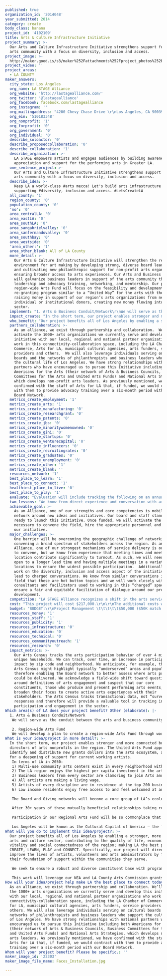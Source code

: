 ```yaml
---
published: true
organization_id: '2014048'
year_submitted: 2014
category: create
body_class: banana
project_id: '4102109'
title: Arts & Culture Infrastructure Initiative
project_summary: >-
  Our Arts and Culture Infrastructure Initiative strengthens support for the
  arts community with a focus on diversity, inclusion and access.
project_image: >-
  http://maker.good.is/s3/maker%252Fattachments%252Fproject_photos%252Fimages%252F22303%252Fdisplay%252FFaces_Installation.jpg=c570x385
project_video: ''
project_areas:
  - LA COUNTY
maker_answers:
  city_state: Los Angeles
  org_name: LA STAGE Alliance
  org_website: 'http://lastagealliance.com/'
  org_twitter: '@lastagealliance'
  org_facebook: facebook.com/lastagealliance
  org_instagram: ''
  org_mailingaddress: "4200 Chevy Chase Drive \r\nLos Angeles, CA 90039"
  org_ein: '510183348'
  org_nonprofit: '1'
  org_forprofit: '0'
  org_government: '0'
  org_individual: '0'
  describe_soloactor: '0'
  describe_proposedcollaboration: '0'
  describe_collaboration: '1'
  describe_organization: >-
    LA STAGE empowers artists and engages audiences by building awareness,
    appreciation and support for the performing arts in Greater LA. 
  one_sentence_project: >-
    Our Arts and Culture Infrastructure Initiative strengthens support for the
    arts community with a focus on diversity, inclusion and access.
  describe_idea: >-
    Keep LA a world-class #arts mecca! Let's build arts infrastructure by
    supporting #diversity, inclusion and access. #LetsCreateLA
  all_county: '1'
  region_county: '0'
  population_county: '0'
  'no': '0'
  area_centralLA: '0'
  area_eastLA: '0'
  area_southLA: '0'
  area_sangabrielvalley: '0'
  area_sanfernandovalley: '0'
  area_southbay: '0'
  area_westside: '0'
  'area_other:': '1'
  area_other_blank: All of LA County
  more_detail: >-
    Our Arts & Culture Infrastructure Initiative will strengthen the region’s
    environment for art making by developing strong, diverse board leadership
    and cultivating new philanthropic support for non-profit arts organizations,
    ensuring broader access to arts experiences. Our Arts and Business conduit
    will galvanize business leaders in support of the arts community through
    leadership and advocacy training, networking, and mentorship. Our pilot
    region-wide Arts Fund will focus on the feasibility and development of a
    re-granting program similar to a “United Way” for the arts with the Alliance
    raising money in support of our region’s arts organizations from new
    individual or institutional donors, creating new money flowing into the
    sector.
  implement: "1. Arts & Business Conduit/Network\r\nWe will serve as the conduit between the arts and business community. Referencing our studies of cultural board participation, we will approach and build relationships with the top fifty institutions with demonstrated arts board participation. We will interview key leadership and corporate social responsibility officers on their formal and informal board placement, leadership development and community outreach strategies. Our goal is for the talented employees of top industries in the region to be trained about arts board service and to be placed with a cultural organization that matches their interests and expands their understanding of the cultural infrastructure of Greater Los Angeles. Engaging Angelenos with cultural board service by itself is not enough.  We will create ongoing networks between board members at cultural organizations for mutual support (similar to support networks in other fields) through surveys, communications, convenings and networking events.  Arts non-profits often run into challenges that their boards do not have knowledge to combat, and many feel at a loss on how to effectively address this issue.  By creating networks between board members — including mentor-mentee relationships and periodic gatherings of board members/board chairs, etc. — major decision-making challenges can be addressed with the knowledge base and community support of leaders from across the region. Additionally, we will contract Arts for LA to provide their nationally recognized advocacy-training academy for our Board network to amplify the reach of nonprofit arts organizations throughout the region.\r\n\r\n2. Region-wide Arts Fund \r\nWe will develop a plan to create a region-wide Arts Fund through workplace giving, employee-driven corporate sponsorship support, individual donations from high-net-worth individuals and crowd sourced methodologies.  By engaging with the businesses of Greater LA through the Board Placement and Development process, we expect that many LA citizens will be identified who are interested in the cultural landscape of LA, but who are not in a place to engage immediately through Board service.  This component of the program will provide a pathway for those who want to support the LA cultural infrastructure without board service. The funds raised will be distributed through an inclusive re-granting to support parts of LA’s cultural landscape that are often overlooked or underfunded."
  impact_create: "In the short term, our project enables stronger and more connected boards of directors of arts nonprofits in the region. The United Arts Fund approach will identify and distribute new grants dollars into the arts ecosystem, allowing for a deepening of support for current working artists.\r\nIn terms of LA in 2050:\r\n1) Multi-use community arts centers exist in every neighborhood with multi-lingual, around-the-clock programs composed of participatory, professionally produced, or presented productions\r\n2) The LA region enjoys the highest per capita investment in the arts from Government, Individuals AND the Corporate Sector.\r\n3) Business leaders from every sector are clamoring to join Arts and Culture Nonprofit Boards – Arts groups enjoy a waiting list for potential Board members.\r\n4) All artists are making a living wage.\r\n5) Artists of every discipline are in residence at the top 200 businesses in the region and every major municipal agency.\r\n6) Low income residents enjoy free access to and feel welcomed at any arts experience they choose at all arts organization in the region.\r\n\r\nThe Board and Giving networks will become a core group of LA’s ecology and civic engagement that engagement will become a given.  Once you reach a certain level of career progression in any field in Los Angeles, it will be socially presumed that you join your peers in Board service within LA’s cultural nonprofit sector.\r\n\r\nAfter 30+ years of these mutually beneficial relationships taking root, it will be hard to see where ‘for profit’ businesses end and ‘nonprofit’ organizations begin. You will find more for- and non-profit businesses fusing into cooperative ventures beyond sharing board members.  For example, it will become a standard practice for arts experiences to be incorporated into the business activities of a store or restaurant.\r\n\r\nParticipation in our Regional Arts Fund will be so commonplace that it will feel like a tithing at church to all those above the poverty line in the region.\r\n\r\nLos Angeles will be known as the Cultural Capital of America — the ‘Creative Powerhouse’- where a vast economy is driven by creative activities at every level; where business acumen is tightly woven with art to reach higher levels of community impact and artistry.  New generations of cultural innovation will springboard from LA.  The best and brightest minds of Los Angeles will collaborate effortlessly, propel our region forward, and help the LA arts sector grow economically and culturally."
  who_benefit: "Our project benefits all of Los Angeles by enabling a stronger, more robust arts and culture sector, contributing to the quality of life, economic vitality and social connectedness of the region; making LA the best play to CREATE, LEARN, PLAY and CONNECT. Specifically, our project will directly improve the lives of artists, volunteers and arts administrators by fortifying their foundation of support within the communities they serve.\r\n\r\nWe seek to ensure a robust and diverse constituent base with programs and services that meet their needs and allow them to further connect with their audiences. We see a gap between those performing arts organizations who are reaching underserved communities and/or communities of color and our current roster of programming. Our goal is to refocus our efforts to ensure greater access to the arts while enabling a more diverse and inclusive group of organizations benefitting from our services. To accomplish this we will leverage our Arts Census, which contains arts participation information on nearly four million unique households provided by nearly 400 local arts organizations.\r\n\r\nThis work will leverage our NEA and LA County Arts Commission grants focusing on training and networking the boards of our local companies around issues of diversity, inclusion and access while strengthening our tech infrastructure to support increased access to the arts. The technology focus will look at modeling the access initiative of Theater Development Fund as a model to extend our discount ticket program to underserved audiences throughout the region. The Inclusion aspect will look at services to the field provided by Culture Works in Philadelphia as a model for programmatic efficiencies and sustainability. We anticipate that this committee will also provide a blueprint with best practices and recommendations to the community to address issues of Diversity among boards, administration, artists and audiences throughout the region."
  partners_collaboration: >-
    As an alliance, we exist through partnership and collaboration.  We’ll
    activate the 1000+ arts organizations we currently serve and develop this
    initiative with our local, regional and national partner organizations who
    work in this connectivity-collaboration space, including the LA Chamber of
    Commerce, Arts for LA, municipal cultural agencies, arts funders, service
    providers and others.  We will also leverage individuals serving on cultural
    boards and the networks of philanthropists and business leaders who support
    the cultural life of Los Angeles. We have strong relationships with national
    partners who have encouraged us to pursue this Initiative including both
    Americans for the Arts (their network of Arts & Business Councils, Business
    Committees for the Arts and United Arts Funds) and National Arts Strategies,
    which develops non-profit arts leaders. As previously mentioned, we have
    confirmed with the staff of Arts for LA that, if funded, we would contract
    with them to provide advocacy training over a six-month period with our
    Board Network.
  metrics_create_employment: '1'
  metrics_create_arts: '1'
  metrics_create_manufacturing: '0'
  metrics_create_researchgrant: '0'
  metrics_create_patents: '0'
  metrics_create_jbs: '0'
  metrics_create_minoritywomenowned: '0'
  metrics_create_gini: '0'
  metrics_create_startups: '0'
  metrics_create_venturecapital: '0'
  metrics_create_influencers: '0'
  metrics_create_recruitingrates: '0'
  metrics_create_graduates: '0'
  metrics_create_unemployment: '0'
  metrics_create_other: '1'
  metrics_create_blank: ''
  resources_network: '1'
  best_place_to_learn: '1'
  best_place_to_connect: '1'
  healthiest_place_to_live: '0'
  best_place_to_play: '1'
  evaluate: "Evaluation will include tracking the following on an annual basis, with the first data being derived from a comparison of the pre- and post- LA2050 activity period.\r\n-\tHow many individuals, arts organizations, corporations and philanthropic entities are engaged with the Initiative?\r\n-\tHave we increased the number of diverse, non-performing arts entities participating in current LA STAGE Alliance programs?\r\n-\tHave we created Program/Operations/Fund Development Plans for all three aspects of the initiative?\r\n-\tHave Advisory Councils and Task Force/Working Groups been established with work plans and timelines?\r\n-\tWhat changes in satisfaction occur for non-profit Executive Directors regarding the participation and support of the Board?\r\n-\tWhat changes in satisfaction occurred for current Board members regarding the participation and support of other Board members?\r\n-\tHow many Board members of nonprofits met new colleagues (on their Board or on other Boards) through the Initiative?\r\n-\tHow much funding for cultural organizations was raised and distributed through the regional Arts fund program? How many individuals or organizations participated?\r\n-\tWhat changes in compensation for artists and arts administrators have occurred since the beginning of the Initiative, both with-in individual organizations and across all participating cultural organizations?\r\n"
  two_lessons: "We know from direct experience and conversation with arts non-profit board members that there exists little to no training for joining arts boards and no formal network for board members to exchange ideas, learn from peers or mentor newcomers. We have researched existing infrastructure and similar programs throughout the country and will bring industry best practices to our initiative.\r\n\r\nWe understand from talking to the philanthropic leaders in our sector that there is no aggregated effort to bring new money into the field. Many initiatives have been born out of funders coming together around a specific project or initiative, but no combined efforts to raise general operating support for the entire field exist today. We understand from the leaders at Americans for the Arts, which oversee the Arts & Business Councils and Business Committees for the Arts around the country that new hybrids of support are forming around the idea of the arts improving not only quality of life in their regions, but also creating economic impact and other measurable outcomes. We will leverage the great work of these national groups to ensure that we build a strong case for support and flatten our learning curve toward success."
  achievable_goal: >-
    As an Alliance, one of our strengths and core competencies is mobilizing our
    network around new ideas and initiatives. Our board and staff stand by the
    ready to launch this initiative. Once funded, we will activate the resources
    necessary to convene the field, hire the appropriate personnel and deploy
    our initiative. 
  major_challenges: >-
    One barrier will be overcoming the geographic challenge of networking and
    convening a broad spectrum of stakeholders across the region. As an
    Alliance, one of our strongest mechanisms of service delivery is our ability
    to convene, but we know from experience that meeting times and meeting
    location contribute significantly to turnout. As such, we will need to be
    open to a longer lead time and having multiple meetings in a variety of
    locations to ensure the widest possible participation.  Additionally, our
    work on the diversity, inclusion and access aspect of the initiative might
    lead to charged conversations. We know from similar conversations in the
    field that these are hot button topics and we will work closely with
    consultants and facilitators used to working in this “charged” space to
    ensure a fair and equitable facilitation of dialogue around our program
    development.
  competition: "LA STAGE Alliance recognizes a shift in the arts service landscape as well as a growing desire for performing arts organizations to recognize the evolving regional demographic landscape and we seek to redefine our role in this environment and context. Between the Theatrical Producers League of LA, and other ad hoc groups, LA Theater Network and Latino Theater Alliance and the merging of Pentacle and Dance Resource Center (in addition to the numerous panels on the subject of “diversity” on our stages and amidst our directors) the time is apt for a clarification and solidification of our role in the community. \r\n\r\nDue to the lack of resources in the arts and culture sector in Los Angeles, LA STAGE Alliance makes a concerted effort to avoid duplicating efforts wherever possible.  If there is another organization or another business that is providing a service similar to one we provide or which we are considering, then that greatly reduces our interest in providing that service.  Instead, we would prefer to divert those resources elsewhere to address another need of the sector that is currently not being fulfilled.\r\n\r\nDue to this strategic philosophy, we work to transform ‘competitors’ into ‘partners.’  For example, when Goldstar Tickets entered the LA market, they took a large percentage of the online discount ticket market that we were currently participating in with our program, LA STAGE Tix.  Despite that ‘competition’ and the corresponding loss of revenue to LA STAGE, we chose to embrace Goldstar as a partner, adjusting LA STAGE Tix to become a niche ticket outlet for theater specific events, while Goldstar grew into providing a more diverse host of entertainment options.  Goldstar also became a sponsor of LA STAGE and we have a mutually supportive relationship with them to this day.\r\n\r\nWe have similar relationships with other entities that operate in the same area that we do, from the Center for Cultural Innovation, the LA County Arts Commission, Los Angeles Times, Footlights Publishing and Bitter-Lemons.com.  With limited available resources and many challenges to address, there is plenty of room for anyone who wants to help forward LA’s cultural landscape and support the profusion of artists and arts organizations.  Therefore, our goal is to interface in the most mutually supportive manner with these other organizations.\r\n"
  cost: "This project will cost $217,000.\r\n\r\nThe additional costs will be covered by grants from our ongoing supporters or any of our numerous earned income generating programs.\r\n\r\nBecause this work is a natural extension of our ongoing programming, we can easily include this work as an outcome for any subsequent general operating support grants.\r\n"
  budget: "BUDGET:\r\nProject Management \t\t\t\t\t$50,000 ($50K match by LA STAGE)\r\nAdvocacy Training (contracted to Arts for LA)\t\t$25,000\r\nOutreach coordinator \t\t\t\t\t$10,000\r\nEvent coordination:\t\t\t\t\t$10,000\r\nCommunications:\t\t\t\t\t$5,000\r\nEvent Facilitation/Graphic Recording\t\t\t$5,000 (match by LA STAGE)\r\nMarketing/Promotional Materials \r\n(Printed and Mailed materials, in addition to online):\t$3,000 (match by LA STAGE)\r\nTechnology (computers, internet, phone, etc):\t\t$12,000 (match by LA STAGE)\r\nLegal Consultation:\t\t\t\t\t$2,000 (match by LA STAGE)\r\nOffice Space:\t\t\t\t\t\t$20,000 (match by LA STAGE)\r\nEvent Hospitality\t\t\t\t\t$10,000 (match by LA STAGE)\r\nTravel/Conference\t\t\t\t\t$10,000 (match by LA STAGE)\r\nAdministration/Accounting:\t\t\t\t$5,000 (match by LA STAGE)\r\n\r\nTOTAL BUDGET:\t\t\t\t\t\t$217,000 ($117,000 provided as match)\r\n"
  resources_money: '1'
  resources_staff: '1'
  resources_publicity: '1'
  resources_infrastructure: '0'
  resources_education: '0'
  resources_technical: '0'
  resources_communityoutreach: '1'
  resources_research: '0'
  impact_metrics: >-
    Our Arts Census tracks the arts participation behavior of over 4 million
    unique households. We can track, over time, an increase in participation and
    impact by zip code and neighborhood. We anticipate, for example, that the
    Arts Census might highlight typically “underserved” areas and populations,
    therefore enabling the Board network to better assess where arts programming
    could be delivered. We acknowledge a field-wide shift toward questions
    around definitions of arts engagement and suspect that our core
    constituents, those who produce and present performing arts events, will
    broaden their focus to create active arts experiences with their
    stakeholders. The Arts Census tracks transactional data, not “survey”
    responses and therefore will provide a valuable tool in tracking increasing
    participation and engagement in the sector.
Which area(s) of LA does your project benefit? Other (elaborate): |-
  1. Arts & Business Conduit/Network
   We will serve as the conduit between the arts and business community. Referencing our studies of cultural board participation, we will approach and build relationships with the top fifty institutions with demonstrated arts board participation. We will interview key leadership and corporate social responsibility officers on their formal and informal board placement, leadership development and community outreach strategies. Our goal is for the talented employees of top industries in the region to be trained about arts board service and to be placed with a cultural organization that matches their interests and expands their understanding of the cultural infrastructure of Greater Los Angeles. Engaging Angelenos with cultural board service by itself is not enough. We will create ongoing networks between board members at cultural organizations for mutual support (similar to support networks in other fields) through surveys, communications, convenings and networking events. Arts non-profits often run into challenges that their boards do not have knowledge to combat, and many feel at a loss on how to effectively address this issue. By creating networks between board members — including mentor-mentee relationships and periodic gatherings of board members/board chairs, etc. — major decision-making challenges can be addressed with the knowledge base and community support of leaders from across the region. Additionally, we will contract Arts for LA to provide their nationally recognized advocacy-training academy for our Board network to amplify the reach of nonprofit arts organizations throughout the region.
   
   2. Region-wide Arts Fund 
   We will develop a plan to create a region-wide Arts Fund through workplace giving, employee-driven corporate sponsorship support, individual donations from high-net-worth individuals and crowd sourced methodologies. By engaging with the businesses of Greater LA through the Board Placement and Development process, we expect that many LA citizens will be identified who are interested in the cultural landscape of LA, but who are not in a place to engage immediately through Board service. This component of the program will provide a pathway for those who want to support the LA cultural infrastructure without board service. The funds raised will be distributed through an inclusive re-granting to support parts of LA’s cultural landscape that are often overlooked or underfunded.
What is your idea/project in more detail?: >-
  In the short term, our project enables stronger and more connected boards of
  directors of arts nonprofits in the region. The United Arts Fund approach will
  identify and distribute new grants dollars into the arts ecosystem, allowing
  for a deepening of support for current working artists.
   In terms of LA in 2050:
   1) Multi-use community arts centers exist in every neighborhood with multi-lingual, around-the-clock programs composed of participatory, professionally produced, or presented productions
   2) The LA region enjoys the highest per capita investment in the arts from Government, Individuals AND the Corporate Sector.
   3) Business leaders from every sector are clamoring to join Arts and Culture Nonprofit Boards – Arts groups enjoy a waiting list for potential Board members.
   4) All artists are making a living wage.
   5) Artists of every discipline are in residence at the top 200 businesses in the region and every major municipal agency.
   6) Low income residents enjoy free access to and feel welcomed at any arts experience they choose at all arts organization in the region.
   
   The Board and Giving networks will become a core group of LA’s ecology and civic engagement that engagement will become a given. Once you reach a certain level of career progression in any field in Los Angeles, it will be socially presumed that you join your peers in Board service within LA’s cultural nonprofit sector.
   
   After 30+ years of these mutually beneficial relationships taking root, it will be hard to see where ‘for profit’ businesses end and ‘nonprofit’ organizations begin. You will find more for- and non-profit businesses fusing into cooperative ventures beyond sharing board members. For example, it will become a standard practice for arts experiences to be incorporated into the business activities of a store or restaurant.
   
   Participation in our Regional Arts Fund will be so commonplace that it will feel like a tithing at church to all those above the poverty line in the region.
   
   Los Angeles will be known as the Cultural Capital of America — the ‘Creative Powerhouse’- where a vast economy is driven by creative activities at every level; where business acumen is tightly woven with art to reach higher levels of community impact and artistry. New generations of cultural innovation will springboard from LA. The best and brightest minds of Los Angeles will collaborate effortlessly, propel our region forward, and help the LA arts sector grow economically and culturally.
What will you do to implement this idea/project?: >-
  Our project benefits all of Los Angeles by enabling a stronger, more robust
  arts and culture sector, contributing to the quality of life, economic
  vitality and social connectedness of the region; making LA the best play to
  CREATE, LEARN, PLAY and CONNECT. Specifically, our project will directly
  improve the lives of artists, volunteers and arts administrators by fortifying
  their foundation of support within the communities they serve.
   
   We seek to ensure a robust and diverse constituent base with programs and services that meet their needs and allow them to further connect with their audiences. We see a gap between those performing arts organizations who are reaching underserved communities and/or communities of color and our current roster of programming. Our goal is to refocus our efforts to ensure greater access to the arts while enabling a more diverse and inclusive group of organizations benefitting from our services. To accomplish this we will leverage our Arts Census, which contains arts participation information on nearly four million unique households provided by nearly 400 local arts organizations.
   
   This work will leverage our NEA and LA County Arts Commission grants focusing on training and networking the boards of our local companies around issues of diversity, inclusion and access while strengthening our tech infrastructure to support increased access to the arts. The technology focus will look at modeling the access initiative of Theater Development Fund as a model to extend our discount ticket program to underserved audiences throughout the region. The Inclusion aspect will look at services to the field provided by Culture Works in Philadelphia as a model for programmatic efficiencies and sustainability. We anticipate that this committee will also provide a blueprint with best practices and recommendations to the community to address issues of Diversity among boards, administration, artists and audiences throughout the region.
How will your idea/project help make LA the best place to connect today? In LA2050?: >-
  As an alliance, we exist through partnership and collaboration. We’ll activate
  the 1000+ arts organizations we currently serve and develop this initiative
  with our local, regional and national partner organizations who work in this
  connectivity-collaboration space, including the LA Chamber of Commerce, Arts
  for LA, municipal cultural agencies, arts funders, service providers and
  others. We will also leverage individuals serving on cultural boards and the
  networks of philanthropists and business leaders who support the cultural life
  of Los Angeles. We have strong relationships with national partners who have
  encouraged us to pursue this Initiative including both Americans for the Arts
  (their network of Arts & Business Councils, Business Committees for the Arts
  and United Arts Funds) and National Arts Strategies, which develops non-profit
  arts leaders. As previously mentioned, we have confirmed with the staff of
  Arts for LA that, if funded, we would contract with them to provide advocacy
  training over a six-month period with our Board Network.
Whom will your project benefit? Please be specific.: ''
maker_image_id: '22303'
maker_image_file_name: Faces_Installation.jpg

---
```

